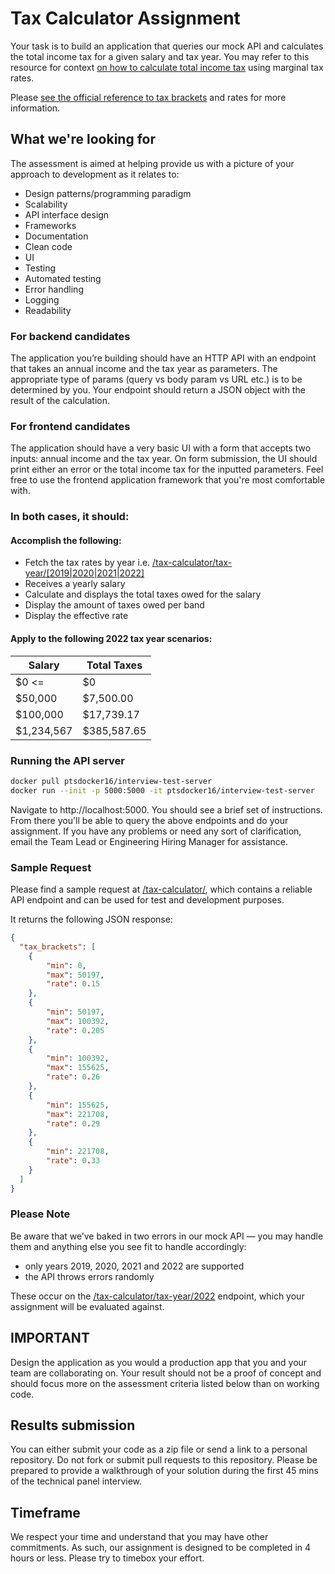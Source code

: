 # Tax Calculator Assignment

Your task is to build an application that queries our mock API and
calculates the total income tax for a given salary and tax year.
You may refer to this resource for context [on how to calculate total income tax](https://investinganswers.com/dictionary/m/marginal-tax-rate#:~:text=To%20calculate%20marginal%20tax%20rate) using marginal tax rates.

Please [see the official reference to tax brackets](https://www.canada.ca/en/financial-consumer-agency/services/financial-toolkit/taxes/taxes-2/5.html) and rates for more information.

## What we're looking for

The assessment is aimed at helping provide us with a picture of 
your approach to development as it relates to:

* Design patterns/programming paradigm
* Scalability
* API interface design
* Frameworks
* Documentation
* Clean code
* UI
* Testing
* Automated testing
* Error handling
* Logging
* Readability

### For backend candidates

The application you’re building should have an HTTP API with an endpoint that
takes an annual income and the tax year as parameters. The appropriate type of
params (query vs body param vs URL etc.) is to be determined by you. Your
endpoint should return a JSON object with the result of the calculation.

### For frontend candidates

The application should have a very basic UI with a form that accepts two
inputs: annual income and the tax year. On form submission, the UI should
print either an error or the total income tax for the inputted parameters.
Feel free to use the frontend application framework that you&apos;re most comfortable with.

### In both cases, it should:

#### Accomplish the following:

* Fetch the tax rates by year i.e. 
  [/tax-calculator/tax-year/[2019|2020|2021|2022]](/tax-calculator/tax-year/2022)
* Receives a yearly salary
* Calculate and displays the total taxes owed for the salary
* Display the amount of taxes owed per band
* Display the effective rate

#### Apply to the following 2022 tax year scenarios:

| Salary      | Total Taxes |
|-------------|-------------|
| $0 <=       | $0          |
| $50,000     | $7,500.00   |
| $100,000    | $17,739.17  |
| $1,234,567  | $385,587.65 |


### Running the API server

```bash
docker pull ptsdocker16/interview-test-server
docker run --init -p 5000:5000 -it ptsdocker16/interview-test-server
```

Navigate to http://localhost:5000. You should see a brief set of instructions. From there you'll be able to query the above endpoints and do your assignment. If you have any problems or need any sort of clarification, email the Team Lead or Engineering Hiring Manager for assistance.


### Sample Request

Please find a sample request at [/tax-calculator/](http://localhost:5000/tax-calculator/), 
which contains a reliable API endpoint and can be used for test and development purposes. 

It returns the following JSON response: 


```json
{
  "tax_brackets": [
    {
        "min": 0,
        "max": 50197,
        "rate": 0.15
    },
    {
        "min": 50197,
        "max": 100392,
        "rate": 0.205
    },
    {
        "min": 100392,
        "max": 155625,
        "rate": 0.26
    },
    {
        "min": 155625,
        "max": 221708,
        "rate": 0.29
    },
    {
        "min": 221708,
        "rate": 0.33
    }
  ]
}

```


### Please Note

Be aware that we’ve baked in two errors in our mock API — you may handle
them and anything else you see fit to handle accordingly:

* only years 2019, 2020, 2021 and 2022 are supported
* the API throws errors randomly

These occur on the [/tax-calculator/tax-year/2022](/tax-calculator/tax-year/2022) 
endpoint, which your assignment will be evaluated against.

##  IMPORTANT

Design the application as you would a production app that you and
your team are collaborating on. Your result should not be a proof
of concept and should focus more on the assessment criteria listed
below than on working code.

## Results submission

You can either submit your code as a zip file or send a link to a 
personal repository. Do not fork or submit pull requests to this 
repository.
Please be prepared to provide a walkthrough of your solution during the first 45 mins of the technical panel interview.

## Timeframe

We respect your time and understand that you may have other commitments. As such, 
our assignment is designed to be completed in 4 hours or less. Please try to timebox your effort.
